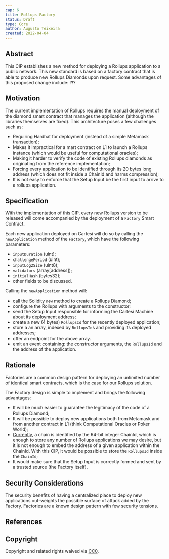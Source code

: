 ```yaml
---
cap: 6
title: Rollups Factory
status: Draft
type: Core
author: Augusto Teixeira
created: 2022-04-04
---
```


## Abstract

This CIP establishes a new method for deploying a Rollups application to a public network.
This new standard is based on  a factory contract that is able to produce new Rollups Diamonds upon request.
Some advantages of this proposed change include:
?!?

## Motivation

The current implementation of Rollups requires the manual deployment of the diamond smart contract that manages the application (although the libraries themselves are fixed).
This architecture poses a few challenges such as:
- Requiring Hardhat for deployment (instead of a simple Metamask transaction);
- Makes it impractical for a mart contract on L1 to launch a Rollups instance (which would be useful for computational oracles);
- Making it harder to verify the code of existing Rollups diamonds as originating from the reference implementation;
- Forcing every application to be identified through its 20 bytes long address (which does not fit inside a ChainId and harms compression);
- It is not easy to enforce that the Setup Input be the first input to arrive to a rollups application.

## Specification

With the implementation of this CIP, every new Rollups version to be released will come accompanied by the deployment of a `Factory` Smart Contract.

Each new application deployed on Cartesi will do so by calling the `newApplication` method of the `Factory`, which have the following parameters:
- `inputDuration` (uint);
- `challengePeriod` (uint);
- `inputLog2Size` (uint8);
- `validators` (array[address]);
- `initialHash` (bytes32);
- other fields to be discussed.

Calling the `newApplication` method will:
- call the Solidity `new` method to create a Rollups Diamond;
- configure the Rollups with arguments to the constructor;
- send the Setup Input responsible for informing the Cartesi Machine about its deployment address;
- create a new (4 bytes) `RollupsId` for the recently deployed application;
- store a an array, indexed by `RollupsId`s and providing its deployed addresses;
- offer an endpoint for the above array.
- emit an event containing: the constructor arguments, the `RollupsId` and the address of the application.

## Rationale

Factories are a common design pattern for deploying an unlimited number of identical smart contracts, which is the case for our Rollups solution.

The Factory design is simple to implement and brings the following advantages:
- It will be much easier to guarantee the legitimacy of the code of a Rollups Diamond;
- It will be possible to deploy new applications both from Metamask and from another contract in L1 (think Computational Oracles or Poker World);
- [Currently](https://github.com/ethereum/EIPs/issues/2294), a chain is identified by the 64-bit integer ChainId, which is enough to store any number of Rollups applications we may desire, but it is not enough to embed the address of a given application within the ChainId.
With this CIP, it would be possible to store the `RollupsId` inside the `ChainId`;
- It would make sure that the Setup Input is correctly formed and sent by a trusted source (the Factory itself).

## Security Considerations

The security benefits of having a centralized place to deploy new applications out-weights the possible surface of attack added by the Factory.
Factories are a known design pattern with few security tensions.

## References

[ChainId]: https://github.com/ethereum/EIPs/blob/master/EIPS/eip-155.md
[ChainId Limits]: https://github.com/ethereum/EIPs/issues/2294

## Copyright

Copyright and related rights waived via [CC0](https://creativecommons.org/publicdomain/zero/1.0/).
